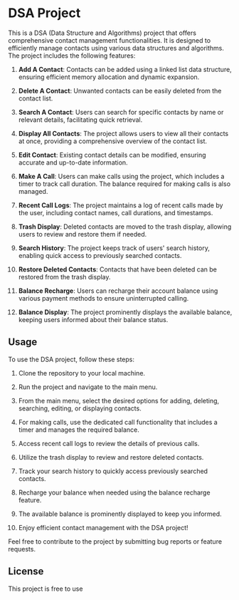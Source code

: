 # DSA Project

This is a DSA (Data Structure and Algorithms) project that offers comprehensive contact management functionalities. It is designed to efficiently manage contacts using various data structures and algorithms. The project includes the following features:

1. **Add A Contact**: Contacts can be added using a linked list data structure, ensuring efficient memory allocation and dynamic expansion.

2. **Delete A Contact**: Unwanted contacts can be easily deleted from the contact list.

3. **Search A Contact**: Users can search for specific contacts by name or relevant details, facilitating quick retrieval.

4. **Display All Contacts**: The project allows users to view all their contacts at once, providing a comprehensive overview of the contact list.

5. **Edit Contact**: Existing contact details can be modified, ensuring accurate and up-to-date information.

6. **Make A Call**: Users can make calls using the project, which includes a timer to track call duration. The balance required for making calls is also managed.

7. **Recent Call Logs**: The project maintains a log of recent calls made by the user, including contact names, call durations, and timestamps.

8. **Trash Display**: Deleted contacts are moved to the trash display, allowing users to review and restore them if needed.

9. **Search History**: The project keeps track of users' search history, enabling quick access to previously searched contacts.

10. **Restore Deleted Contacts**: Contacts that have been deleted can be restored from the trash display.

11. **Balance Recharge**: Users can recharge their account balance using various payment methods to ensure uninterrupted calling.

12. **Balance Display**: The project prominently displays the available balance, keeping users informed about their balance status.

## Usage

To use the DSA project, follow these steps:

1. Clone the repository to your local machine.

2. Run the project and navigate to the main menu.

3. From the main menu, select the desired options for adding, deleting, searching, editing, or displaying contacts.

4. For making calls, use the dedicated call functionality that includes a timer and manages the required balance.

5. Access recent call logs to review the details of previous calls.

6. Utilize the trash display to review and restore deleted contacts.

7. Track your search history to quickly access previously searched contacts.

8. Recharge your balance when needed using the balance recharge feature.

9. The available balance is prominently displayed to keep you informed.

10. Enjoy efficient contact management with the DSA project!

Feel free to contribute to the project by submitting bug reports or feature requests.

## License

This project is free to use
